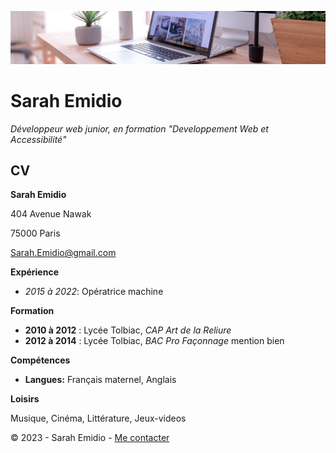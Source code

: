 ![bureau](bureau.jpg)

# Sarah Emidio

*Développeur web junior, en formation "Developpement Web et Accessibilité"*

## CV

__Sarah Emidio__

404 Avenue Nawak

75000 Paris

[Sarah.Emidio@gmail.com](https://github.com/Sarah-Emidio)



__Expérience__

- _2015 à 2022_: Opératrice machine

__Formation__

- __2010 à 2012__ : Lycée Tolbiac, *CAP Art de la Reliure*
- __2012 à 2014__ : Lycée Tolbiac, *BAC Pro Façonnage* mention bien

__Compétences__

- __Langues:__ Français maternel, Anglais 


__Loisirs__

Musique, Cinéma, Littérature, Jeux-videos

© 2023 - Sarah Emidio - [Me contacter](https://github.com/Sarah-Emidio)

